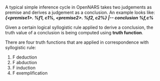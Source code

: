 A typical simple inference cycle in OpenNARS takes two judgements as premise and derives a judgement as a conclusion. An example looks like:<br/>
**_{\<premise1\>. %f1, c1%, \<premise2\>. %f2, c2%} |-- conclusion %f,c%_**

Given a certain logical syllogistic rule applied to derive a conclusion, the truth value of a conclusion is being computed using **truth function**.  

There are four truth functions that are applied in correspondence with syllogistic rule:
1. F deduction
2. F abduction
3. F induction
4. F exemplification
 